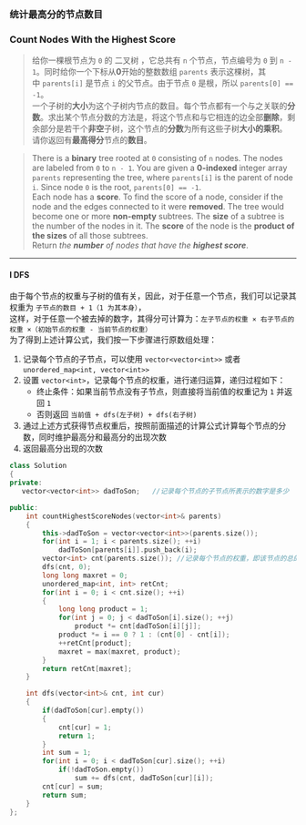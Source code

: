 ### 统计最高分的节点数目
### Count Nodes With the Highest Score

> 给你一棵根节点为 `0` 的 二叉树 ，它总共有 `n` 个节点，节点编号为 `0` 到 `n - 1`。同时给你一个下标从**0**开始的整数数组 `parents` 表示这棵树，其中 `parents[i]` 是节点 `i` 的父节点。由于节点 `0` 是根，所以 `parents[0] == -1`。  
> 一个子树的**大小**为这个子树内节点的数目。每个节点都有一个与之关联的**分数**。求出某个节点分数的方法是，将这个节点和与它相连的边全部**删除**，剩余部分是若干个**非空**子树，这个节点的**分数**为所有这些子树**大小的乘积**。  
> 请你返回有**最高得分**节点的**数目**。  

> There is a **binary** tree rooted at `0` consisting of `n` nodes. The nodes are labeled from `0` to `n - 1`. You are given a **0-indexed** integer array `parents` representing the tree, where `parents[i]` is the parent of node `i`. Since node `0` is the root, `parents[0] == -1`.  
> Each node has a **score**. To find the score of a node, consider if the node and the edges connected to it were **removed**. The tree would become one or more **non-empty** subtrees. The **size** of a subtree is the number of the nodes in it. The **score** of the node is the **product of the sizes** of all those subtrees.  
> Return *the **number** of nodes that have the **highest score***.  

----------

#### I DFS

由于每个节点的权重与子树的值有关，因此，对于任意一个节点，我们可以记录其权重为 `子节点的数目 + 1（1 为其本身）`，  
这样，对于任意一个被去掉的数字，其得分可计算为：`左子节点的权重 × 右子节点的权重 ×（初始节点的权重 - 当前节点的权重）`  
为了得到上述计算公式，我们按一下步骤进行原数组处理：  
1. 记录每个节点的子节点，可以使用 `vector<vector<int>>` 或者 `unordered_map<int, vector<int>>`  
2. 设置 `vector<int>`，记录每个节点的权重，进行递归运算，递归过程如下：  
   - 终止条件：如果当前节点没有子节点，则直接将当前值的权重记为 `1` 并返回 `1`  
   - 否则返回 `当前值 + dfs(左子树) + dfs(右子树)`  
3. 通过上述方式获得节点权重后，按照前面描述的计算公式计算每个节点的分数，同时维护最高分和最高分的出现次数  
4. 返回最高分出现的次数  

```cpp
class Solution 
{
private:
   vector<vector<int>> dadToSon;   //记录每个节点的子节点所表示的数字是多少

public:
    int countHighestScoreNodes(vector<int>& parents) 
    {
        this->dadToSon = vector<vector<int>>(parents.size());
        for(int i = 1; i < parents.size(); ++i)
            dadToSon[parents[i]].push_back(i);
        vector<int> cnt(parents.size()); //记录每个节点的权重，即该节点的总的子节点的数量
        dfs(cnt, 0);
        long long maxret = 0;
        unordered_map<int, int> retCnt;
        for(int i = 0; i < cnt.size(); ++i)
        {
            long long product = 1;
            for(int j = 0; j < dadToSon[i].size(); ++j)
                product *= cnt[dadToSon[i][j]];
            product *= i == 0 ? 1 : (cnt[0] - cnt[i]);
            ++retCnt[product];
            maxret = max(maxret, product);
        }
        return retCnt[maxret];
    }

    int dfs(vector<int>& cnt, int cur)
    {
        if(dadToSon[cur].empty())
        {
            cnt[cur] = 1;
            return 1;
        }
        int sum = 1;
        for(int i = 0; i < dadToSon[cur].size(); ++i)
            if(!dadToSon.empty())
                sum += dfs(cnt, dadToSon[cur][i]);
        cnt[cur] = sum;
        return sum;
    }
};
```

